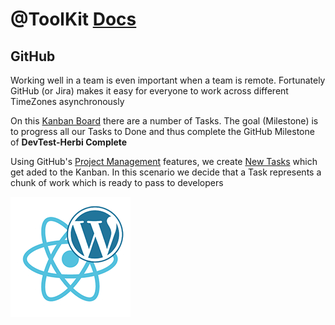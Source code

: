 # @ToolKit [Docs](../README.md)

## GitHub

Working well in a team is even important when a team is remote. Fortunately GitHub (or Jira) 
makes it easy for everyone to work across different TimeZones asynchronously 

On this [Kanban Board](https://github.com/listingslab-software/advicator/projects/1) there are a number of Tasks. The goal (Milestone) is to progress all our Tasks to Done and thus complete the GitHub Milestone of __DevTest-Herbi Complete__

Using GitHub's [Project Management](https://github.com/features/project-management/) features, we create [New Tasks](https://github.com/listingslab-software/advicator/issues/new/choose) which get aded to the Kanban. In this scenario we decide that a Task represents a chunk of work which is ready to pass to developers

![Listingslab @ToolKit](../png/react_wordpress.png)